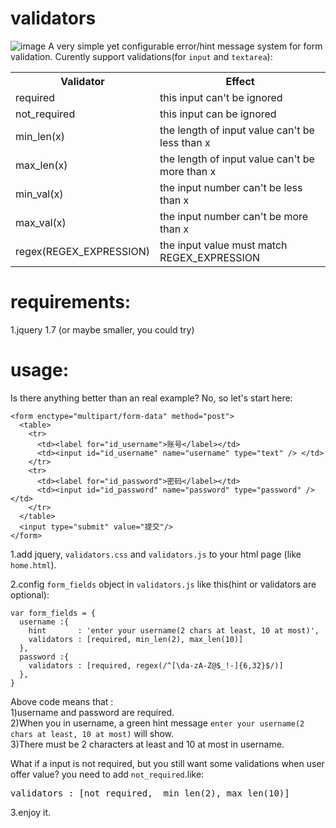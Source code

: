 # validators
![image](http://img2.ph.126.net/i04limKLx8cOLWA8SMimeg==/6631265677794987944.png)
A very simple yet configurable error/hint message system for form validation. Curently support validations(for `input` and `textarea`):<br/>
<table>
  <tr>
    <th>Validator</th>
    <th>Effect</th>
  </tr>
  <tr>
    <td>required</td>
    <td>this input can't be ignored</td>
  </tr>
  <tr>
    <td>not_required</td>
    <td>this input can be ignored</td>
  </tr>
  <tr>
    <td>min_len(x)</td>
    <td>the length of input value can't be less than x </td>
  </tr>
  <tr>
    <td>max_len(x)</td>
    <td>the length of input value can't be more than x </td>
  </tr>
  <tr>
    <td>min_val(x)</td>
    <td>the input number can't be less than x </td>
  </tr>
  <tr>
    <td>max_val(x)</td>
    <td>the input number can't be more than x </td>
  </tr>
  <tr>
    <td>regex(REGEX_EXPRESSION)</td>
    <td>the input value must match REGEX_EXPRESSION </td>
  </tr>      
</table>

# requirements:
1.jquery 1.7 (or maybe smaller, you could try)<br/>

# usage:
Is there anything better than an real example? No, so let's start here:<br/>
```
<form enctype="multipart/form-data" method="post">
  <table>
    <tr>
      <td><label for="id_username">账号</label></td>
      <td><input id="id_username" name="username" type="text" /> </td>
    </tr>
    <tr>
      <td><label for="id_password">密码</label></td>
      <td><input id="id_password" name="password" type="password" /> </td>
    </tr>
  </table>
  <input type="submit" value="提交"/>
</form> 
```
1.add jquery, `validators.css` and `validators.js` to your html page (like `home.html`).<br />

2.config `form_fields` object in `validators.js` like this(hint or validators are optional):
```
var form_fields = {
  username :{
    hint       : 'enter your username(2 chars at least, 10 at most)', 
    validators : [required, min_len(2), max_len(10)]
  }, 
  password :{
    validators : [required, regex(/^[\da-zA-Z@$_!-]{6,32}$/)]
  }, 
}
```
Above code means that :<br />
 1)username and password are required. <br />
 2)When you in username, a green hint message `enter your username(2 chars at least, 10 at most)` will show.<br />
 3)There must be 2 characters at least and 10 at most in username. <br />

What if a input is not required, but you still want some validations when user offer value? you need to add `not_required`.like:
<pre>validators : [not_required,  min_len(2), max_len(10)]</pre>
3.enjoy it.
